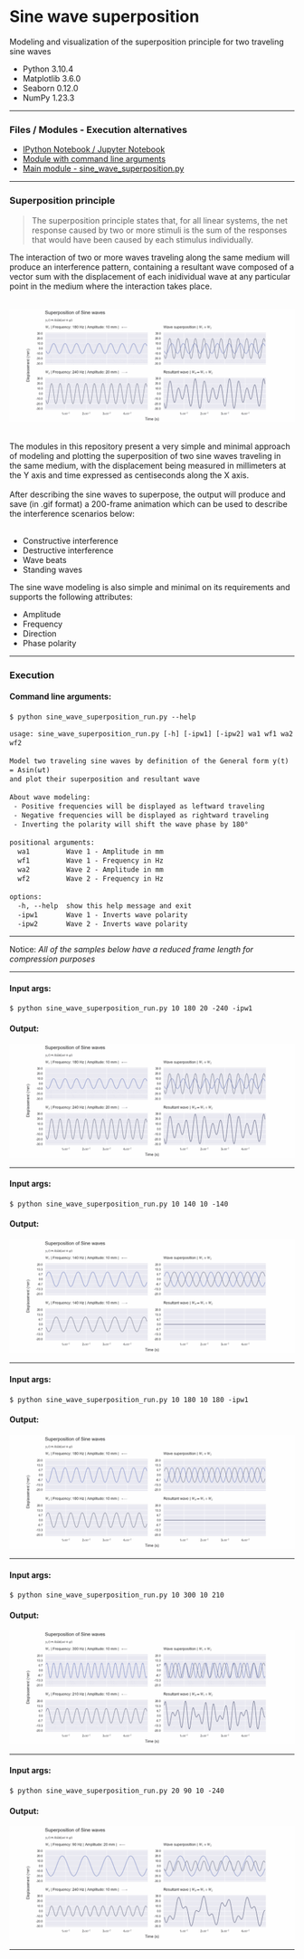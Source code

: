 # Sine wave superposition

Modeling and visualization of the superposition principle for two traveling sine waves

* Python 3.10.4
* Matplotlib 3.6.0
* Seaborn 0.12.0
* NumPy 1.23.3

---
### Files / Modules - Execution alternatives
* [IPython Notebook / Jupyter Notebook](sine_wave_superposition.ipynb)
* [Module with command line arguments](sine_wave_superposition_run.py)
* [Main module - sine_wave_superposition.py](sine_wave_superposition.py)
---

### Superposition principle

>The superposition principle states that, for all linear systems, 
> the net response caused by two or more stimuli is the sum of the 
> responses that would have been caused by each stimulus individually.


The interaction of two or more waves traveling along the same medium will produce an interference pattern, containing 
a resultant wave composed of a vector sum with the displacement of each inidividual wave at any particular 
point in the medium where the interaction takes place.
<br><br>
<p align='left'>
  <img src='img/Sine wave superposition (w1A=10mm, w1f=180Hz) + (w2A=20mm, w2f=-240Hz).gif'/>
</p>
<br>
The modules in this repository present a very simple and minimal approach of modeling and plotting the 
superposition of two sine waves traveling in the same medium, with the displacement being measured in millimeters 
at the Y axis and time expressed as centiseconds along the X axis.
<br><br>
After describing the sine waves to superpose, the output will produce and save (in .gif format) a 
200-frame animation which can be used to describe the interference scenarios below:<br><br>

- Constructive interference
- Destructive interference
- Wave beats
- Standing waves

The sine wave modeling is also simple and minimal on its requirements and supports the following attributes:
- Amplitude
- Frequency
- Direction
- Phase polarity
---

### Execution
#### Command line arguments:

```
$ python sine_wave_superposition_run.py --help
```

```
usage: sine_wave_superposition_run.py [-h] [-ipw1] [-ipw2] wa1 wf1 wa2 wf2

Model two traveling sine waves by definition of the General form y(t) = Asin(ωt)
and plot their superposition and resultant wave

About wave modeling:
 - Positive frequencies will be displayed as leftward traveling
 - Negative frequencies will be displayed as rightward traveling
 - Inverting the polarity will shift the wave phase by 180°

positional arguments:
  wa1         Wave 1 - Amplitude in mm
  wf1         Wave 1 - Frequency in Hz
  wa2         Wave 2 - Amplitude in mm
  wf2         Wave 2 - Frequency in Hz

options:
  -h, --help  show this help message and exit
  -ipw1       Wave 1 - Inverts wave polarity
  -ipw2       Wave 2 - Inverts wave polarity

```
---

Notice: _All of the samples below have a reduced frame length for compression purposes_

---

#### Input args:
    $ python sine_wave_superposition_run.py 10 180 20 -240 -ipw1

#### Output:

<p align='left'>
  <img src='img/Sine wave superposition (w1A=10mm, w1f=180Hz) + (w2A=20mm, w2f=-240Hz).gif'/>
</p>

---

#### Input args:
    $ python sine_wave_superposition_run.py 10 140 10 -140

#### Output:

<p align='left'>
  <img src='img/Sine wave superposition (w1A=10mm, w1f=140Hz) + (w2A=10mm, w2f=-140Hz).gif'/>
</p>

---

#### Input args:
    $ python sine_wave_superposition_run.py 10 180 10 180 -ipw1

#### Output:

<p align='left'>
  <img src='img/Sine wave superposition (w1A=10mm, w1f=180Hz) + (w2A=10mm, w2f=180Hz).gif'/>
</p>

---

#### Input args:
    $ python sine_wave_superposition_run.py 10 300 10 210

#### Output:

<p align='left'>
  <img src='img/Sine wave superposition (w1A=10mm, w1f=300Hz) + (w2A=10mm, w2f=210Hz).gif'/>
</p>

---

#### Input args:
    $ python sine_wave_superposition_run.py 20 90 10 -240

#### Output:

<p align='left'>
  <img src='img/Sine wave superposition (w1A=20mm, w1f=90Hz) + (w2A=10mm, w2f=-240Hz).gif'/>
</p>

---